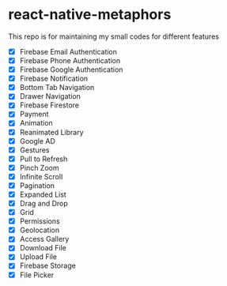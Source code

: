 # react-native-metaphors

This repo is for maintaining my small codes for different features

- [x] Firebase Email Authentication
- [x] Firebase Phone Authentication
- [x] Firebase Google Authentication
- [x] Firebase Notification
- [x] Bottom Tab Navigation
- [x] Drawer Navigation
- [x] Firebase Firestore
- [x] Payment
- [x] Animation
- [x] Reanimated Library
- [x] Google AD
- [x] Gestures
- [x] Pull to Refresh
- [x] Pinch Zoom
- [x] Infinite Scroll
- [x] Pagination
- [x] Expanded List
- [x] Drag and Drop
- [x] Grid
- [x] Permissions
- [x] Geolocation
- [x] Access Gallery
- [x] Download File
- [x] Upload File
- [x] Firebase Storage
- [x] File Picker
